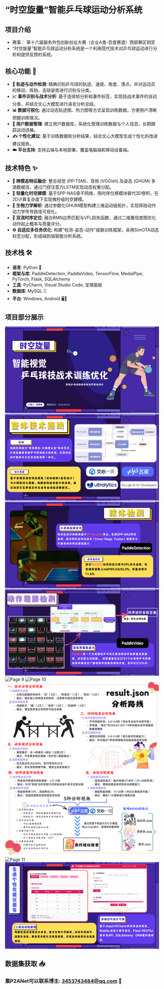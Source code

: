 # “时空旋量”智能乒乓球运动分析系统

## 项目介绍
* 赛事： 第十六届服务外包创新创业大赛（企业A类-百度赛道）西部赛区铜奖
* “时空旋量”智能乒乓球运动分析系统是一个利用现代技术对乒乓球运动进行分析和提供反馈的系统。

## 核心功能 🎯

*   **🏓 轨迹与动作检测**: 精确识别乒乓球的轨迹、速度、角度、落点，并对运动员的移动、挥拍、击球姿势进行识别与分类。
*   **📈 事件识别与战术分析**: 基于连续帧分析和事件标签，实现技战术事件的自动分类，并结合文心大模型进行语言分析总结。
*   **📊 数据可视化**: 通过动态轨迹图、热力图等方式呈现训练数据，方便用户清晰把握训练情况。
*   **📂 用户数据管理**: 建立用户数据库，系统化管理训练数据与个人信息，长期跟踪运动进展。
*   **✍️ 个性化建议**: 基于训练数据和分析结果，结合文心大模型生成个性化的改进建议报告。
*   **☁️ 平台支持**: 支持云端与本地部署，覆盖电脑端和移动设备端。

## 技术特色 ✨

*   **🧠 跨模态特征融合**: 整合视觉 (PP-TSM)、音频 (VGGish) 及姿态 (GHUM) 多源数据流，通过门控注意力LSTM实现动态权重分配。
*   **🚀 轻量化时空建模**: 基于SPP-NAS骨干网络，用时序位移模块替代3D卷积，在2D计算复杂度下实现微秒级时空建模。
*   **🦾 生物力学解析**: 通过参数化GHUM模型构建三维运动链拓扑，实现挥拍动作动力学传导路径可视化。
*   **📍 双流时序定位**: 融合BMN边界匹配与VFL损失函数，通过二维置信度图优化动作起止概率与质量评分。
*   **⚙️ 自适应多任务优化**: 构建"检测-姿态-动作"级联训练框架，采用SimOTA动态标签分配，形成端到端智能分析系统。

## 技术栈 🛠️

*   **语言**: Python 🐍
*   **框架与库**: PaddleDetection, PaddleVideo, TensorFlow, MediaPipe, PyTorch, Flask, SQLAlchemy
*   **工具**: PyCharm, Visual Studio Code, 宝塔面板
*   **数据库**: MySQL 🗄️
*   **平台**: Windows, Android 🖥️📱

## 项目部分展示
![Page 1](https://raw.githubusercontent.com/Firefly-ZRK/-Time-Space-Spin-smart-ping-pong-sports-analysis-system/main/JPG/%E2%80%9C%E6%97%B6%E7%A9%BA%E6%97%8B%E9%87%8F%E2%80%9D%E6%99%BA%E8%83%BD%E4%B9%92%E4%B9%93%E7%90%83%E8%BF%90%E5%8A%A8%E5%88%86%E6%9E%90%E7%B3%BB%E7%BB%9F_page-0001.jpg)
![Page 4](https://raw.githubusercontent.com/Firefly-ZRK/-Time-Space-Spin-smart-ping-pong-sports-analysis-system/main/JPG/%E2%80%9C%E6%97%B6%E7%A9%BA%E6%97%8B%E9%87%8F%E2%80%9D%E6%99%BA%E8%83%BD%E4%B9%92%E4%B9%93%E7%90%83%E8%BF%90%E5%8A%A8%E5%88%86%E6%9E%90%E7%B3%BB%E7%BB%9F_page-0004.jpg)
![Page 7](https://raw.githubusercontent.com/Firefly-ZRK/-Time-Space-Spin-smart-ping-pong-sports-analysis-system/main/JPG/%E2%80%9C%E6%97%B6%E7%A9%BA%E6%97%8B%E9%87%8F%E2%80%9D%E6%99%BA%E8%83%BD%E4%B9%92%E4%B9%93%E7%90%83%E8%BF%90%E5%8A%A8%E5%88%86%E6%9E%90%E7%B3%BB%E7%BB%9F_page-0007.jpg)
![Page 8](https://raw.githubusercontent.com/Firefly-ZRK/-Time-Space-Spin-smart-ping-pong-sports-analysis-system/main/JPG/%E2%80%9C%E6%97%B6%E7%A9%BA%E6%97%8B%E9%87%8F%E2%80%9D%E6%99%BA%E8%83%BD%E4%B9%92%E4%B9%93%E7%90%83%E8%BF%90%E5%8A%A8%E5%88%86%E6%9E%90%E7%B3%BB%E7%BB%9F_page-0008.jpg)
![Page 9](https://raw.githubusercontent.com/Firefly-ZRK/-Time-Space-Spin-smart-ping-pong-sports-analysis-system/main/JPG/%E2%80%9C%E6%97%B6%E7%A9%BA%E6%97%8B%E9%87%8F%E2%80%9D%E6%99%BA%E8%83%BD%E4%B9%92%E4%B9%93%E7%90%83%E8%BF%90%E5%8A%A8%E5%88%86%E6%9E%90%E7%B3%BB%E7%BB%9F_page-0009.jpg)
![Page 10](https://raw.githubusercontent.com/Firefly-ZRK/-Time-Space-Spin-smart-ping-pong-sports-analysis-system/main/JPG/%E2%80%9C%E6%97%B6%E7%A9%BA%E6%97%8B%E9%87%8F%E2%80%9D%E6%99%BA%E8%83%BD%E4%B9%92%E4%B9%93%E7%90%83%E8%BF%90%E5%8A%A8%E5%88%86%E6%9E%90%E7%B3%BB%E7%BB%9F_page-0010.jpg)
![Page 20](https://raw.githubusercontent.com/Firefly-ZRK/-Time-Space-Spin-smart-ping-pong-sports-analysis-system/main/JPG/%E2%80%9C%E6%97%B6%E7%A9%BA%E6%97%8B%E9%87%8F%E2%80%9D%E6%99%BA%E8%83%BD%E4%B9%92%E4%B9%93%E7%90%83%E8%BF%90%E5%8A%A8%E5%88%86%E6%9E%90%E7%B3%BB%E7%BB%9F_page-0020.jpg)
![Page 39](https://github.com/Firefly-ZRK/-Time-Space-Spin-smart-ping-pong-sports-analysis-system/blob/main/JPG/%E2%80%9C%E6%97%B6%E7%A9%BA%E6%97%8B%E9%87%8F%E2%80%9D%E6%99%BA%E8%83%BD%E4%B9%92%E4%B9%93%E7%90%83%E8%BF%90%E5%8A%A8%E5%88%86%E6%9E%90%E7%B3%BB%E7%BB%9F_page-0039.jpg)
![Page 11](https://raw.githubusercontent.com/Firefly-ZRK/-Time-Space-Spin-smart-ping-pong-sports-analysis-system/main/JPG/%E2%80%9C%E6%97%B6%E7%A9%BA%E6%97%8B%E9%87%8F%E2%80%9D%E6%99%BA%E8%83%BD%E4%B9%92%E4%B9%93%E7%90%83%E8%BF%90%E5%8A%A8%E5%88%86%E6%9E%90%E7%B3%BB%E7%BB%9F_page-0011.jpg)
![Page 14](https://raw.githubusercontent.com/Firefly-ZRK/-Time-Space-Spin-smart-ping-pong-sports-analysis-system/main/JPG/%E2%80%9C%E6%97%B6%E7%A9%BA%E6%97%8B%E9%87%8F%E2%80%9D%E6%99%BA%E8%83%BD%E4%B9%92%E4%B9%93%E7%90%83%E8%BF%90%E5%8A%A8%E5%88%86%E6%9E%90%E7%B3%BB%E7%BB%9F_page-0014.jpg)

## 数据集获取 📥
### 集P2ANet可以联系博主: 3453743484@qq.com 📧
